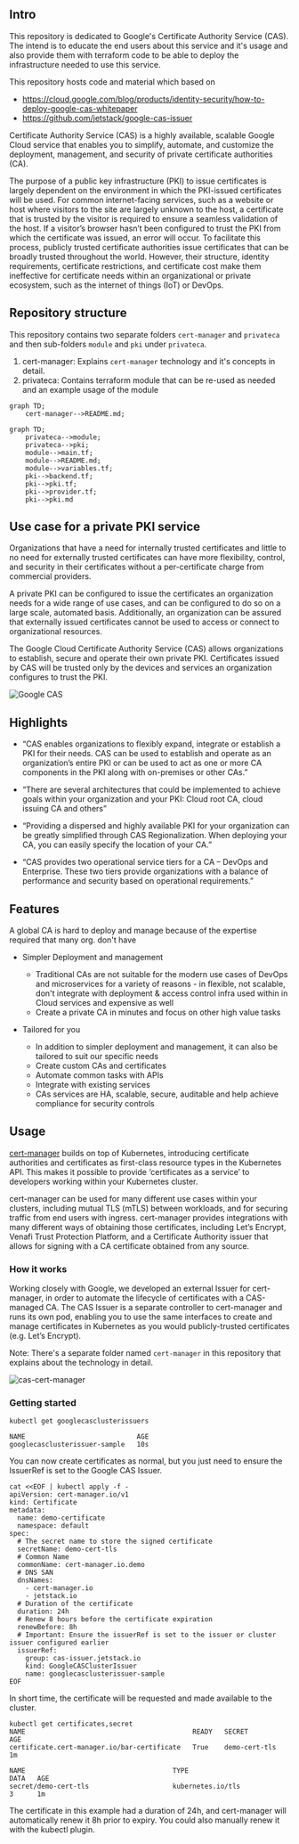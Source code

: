## Intro

This repository is dedicated to Google's Certificate Authority Service (CAS). The intend is to educate the end users about this service and it's usage and also provide them with terraform code to be able to deploy the infrastructure needed to use this service.

This repository hosts code and material which based on 

* https://cloud.google.com/blog/products/identity-security/how-to-deploy-google-cas-whitepaper
* https://github.com/jetstack/google-cas-issuer

Certificate Authority Service (CAS) is a highly available, scalable Google Cloud service that enables you to simplify, automate, and customize the deployment, management, and security of private certificate authorities (CA). 

The purpose of a public key infrastructure (PKI) to issue certificates is largely dependent on the environment in which the PKI-issued certificates will be used. For common internet-facing services, such as a website or host where visitors to the site are largely unknown to the host, a certificate that is trusted by the visitor is required to ensure a seamless validation of the host. If a visitor’s browser hasn’t been configured to trust the PKI from which the certificate was issued, an error will occur. To facilitate this process, publicly trusted certificate authorities issue certificates that can be broadly trusted throughout the world. However, their structure, identity requirements, certificate restrictions, and certificate cost make them ineffective for certificate needs within an organizational or private ecosystem, such as the internet of things (IoT) or DevOps.

## Repository structure

This repository contains two separate folders `cert-manager` and `privateca` and then sub-folders `module` and `pki` under `privateca`.  

1. cert-manager: Explains `cert-manager` technology and it's concepts in detail. 
2. privateca: Contains terraform module that can be re-used as needed and an example usage of the module


```mermaid
graph TD;
    cert-manager-->README.md;
```

```mermaid
graph TD;
    privateca-->module; 
    privateca-->pki;
    module-->main.tf;
    module-->README.md;
    module-->variables.tf;
    pki-->backend.tf;
    pki-->pki.tf;
    pki-->provider.tf;
    pki-->pki.md
```

## Use case for a private PKI service 

Organizations that have a need for internally trusted certificates and little to no need for externally trusted certificates can have more flexibility, control, and security in their certificates without a per-certificate charge from commercial providers. 

A private PKI can be configured to issue the certificates an organization needs for a wide range of use cases, and can be configured to do so on a large scale, automated basis. Additionally, an organization can be assured that externally issued certificates cannot be used to access or connect to organizational resources.

The Google Cloud Certificate Authority Service (CAS) allows organizations to establish, secure and operate their own private PKI. Certificates issued by CAS will be trusted only by the devices and services an organization configures to trust the PKI.

![Google CAS](/google_cas.jpg)

## Highlights
* “CAS enables organizations to flexibly expand, integrate or establish a PKI for their needs. CAS can be used to establish and operate as an organization’s entire PKI or can be used to act as one or more CA components in the PKI along with on-premises or other CAs.”

* “There are several architectures that could be implemented to achieve goals within your organization and your PKI: Cloud root CA, cloud issuing CA and others” 

* “Providing a dispersed and highly available PKI for your organization can be greatly simplified through CAS Regionalization. When deploying your CA, you can easily specify the location of your CA.”

* “CAS provides two operational service tiers for a CA – DevOps and Enterprise. These two tiers provide organizations with a balance of performance and security based on operational requirements.”

## Features
 A global CA is hard to deploy and manage because of the expertise required that many org. don't have 
* Simpler Deployment and management 
   * Traditional CAs are not suitable for the modern use cases of DevOps and microservices for a variety of reasons - in flexible, not scalable, don't integrate with deployment & access control infra used within in Cloud services and expensive as well 
   * Create a private CA in minutes and focus on other high value tasks 

* Tailored for you 
   * In addition to simpler deployment and management, it can also be tailored to suit our specific needs
   * Create custom CAs and certificates
   * Automate common tasks with APIs
   * Integrate with existing services
   * CAs services are HA, scalable, secure, auditable and help achieve compliance for security controls

## Usage
[cert-manager](cert-manager) builds on top of Kubernetes, introducing certificate authorities and certificates as first-class resource types in the Kubernetes API. This makes it possible to provide ‘certificates as a service’ to developers working within your Kubernetes cluster.

cert-manager can be used for many different use cases within your clusters, including mutual TLS (mTLS) between workloads, and for securing traffic from end users with ingress. cert-manager provides integrations with many different ways of obtaining those certificates, including Let’s Encrypt, Venafi Trust Protection Platform, and a Certificate Authority issuer that allows for signing with a CA certificate obtained from any source.  

### How it works
Working closely with Google, we developed an external Issuer for cert-manager, in order to automate the lifecycle of certificates with a CAS-managed CA. The CAS Issuer is a separate controller to cert-manager and runs its own pod, enabling you to use the same interfaces to create and manage certificates in Kubernetes as you would publicly-trusted certificates (e.g. Let’s Encrypt).

Note: There's a separate folder named `cert-manager` in this repository that explains about the technology in detail. 

![cas-cert-manager](/cas-cert-manager.png)

### Getting started

```
kubectl get googlecasclusterissuers

NAME                            AGE
googlecasclusterissuer-sample   10s
```

You can now create certificates as normal, but you just need to ensure the IssuerRef is set to the Google CAS Issuer.

```
cat <<EOF | kubectl apply -f -
apiVersion: cert-manager.io/v1
kind: Certificate
metadata:
  name: demo-certificate
  namespace: default
spec:
  # The secret name to store the signed certificate
  secretName: demo-cert-tls
  # Common Name
  commonName: cert-manager.io.demo
  # DNS SAN
  dnsNames:
    - cert-manager.io
    - jetstack.io
  # Duration of the certificate
  duration: 24h
  # Renew 8 hours before the certificate expiration
  renewBefore: 8h
  # Important: Ensure the issuerRef is set to the issuer or cluster issuer configured earlier
  issuerRef:
    group: cas-issuer.jetstack.io
    kind: GoogleCASClusterIssuer
    name: googlecasclusterissuer-sample
EOF
```

In short time, the certificate will be requested and made available to the cluster.

```
kubectl get certificates,secret
NAME                                          READY   SECRET         AGE
certificate.cert-manager.io/bar-certificate   True    demo-cert-tls  1m

NAME                                     TYPE                                  DATA   AGE
secret/demo-cert-tls                     kubernetes.io/tls                     3      1m
```

The certificate in this example had a duration of 24h, and cert-manager will automatically renew it 8h prior to expiry. You could also manually renew it with the kubectl plugin.
